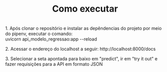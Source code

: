 <h1 align="center"> Como executar </h1>

<p>
<br/> 1. Após clonar o repositório e instalar as depêndencias do projeto por meio do pipenv, executar o comando: <br/>
uvicorn api_modelo_regressao:app --reload
</p>

<p>
2. Acessar o endereço do localhost a seguir:
http://localhost:8000/docs
</p>

<p>
3. Selecionar a seta apontada para baixo em "predict", ir em "try it out" e fazer requisições para a API em formato JSON
</p>
